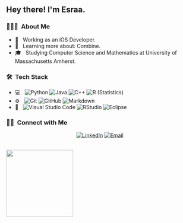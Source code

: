 

<h2> Hey there! I'm Esraa.</h2>

<h3> 👨🏻‍💻 &nbsp;About Me </h3>

- 💼 &nbsp; Working as an iOS Developer.
- 🌱 &nbsp; Learning more about: Combine.
- 🎓 &nbsp; Studying Computer Science and Mathematics at University of Massachusetts Amherst.

<h3> 🛠 &nbsp;Tech Stack</h3>

- 💻 &nbsp;
  ![Python](https://img.shields.io/badge/-Python-333333?style=flat&logo=python)
  ![Java](https://img.shields.io/badge/-Java-333333?style=flat&logo=Java&logoColor=007396)
  ![C++](https://img.shields.io/badge/-C++-333333?style=flat&logo=C%2B%2B&logoColor=00599C)
  ![R (Statistics)](https://img.shields.io/badge/-R-333333?style=flat&logo=R&logoColor=276DC3)
- ⚙️ &nbsp;
  ![Git](https://img.shields.io/badge/-Git-333333?style=flat&logo=git)
  ![GitHub](https://img.shields.io/badge/-GitHub-333333?style=flat&logo=github)
  ![Markdown](https://img.shields.io/badge/-Markdown-333333?style=flat&logo=markdown)
- 🔧 &nbsp;
  ![Visual Studio Code](https://img.shields.io/badge/-Visual%20Studio%20Code-333333?style=flat&logo=visual-studio-code&logoColor=007ACC)
  ![RStudio](https://img.shields.io/badge/-RStudio-333333?style=flat&logo=rstudio)
  ![Eclipse](https://img.shields.io/badge/-Eclipse-333333?style=flat&logo=eclipse-ide&logoColor=2C2255)


<h3> 🤝🏻 &nbsp;Connect with Me </h3>

<p align="center">
<a href="https://www.linkedin.com/in/esraaeiid/"><img alt="LinkedIn" src="https://img.shields.io/badge/LinkedIn-Esraa%20Eid-blue?style=flat-square&logo=linkedin"></a>
<a href="mailto:esraa.eid.metwally@gmail.com"><img alt="Email" src="https://img.shields.io/badge/Email-esraa.eid.metwally@gmail.com-blue?style=flat-square&logo=gmail"></a>
</p>



<br/>

<a href="https://github.com/esraaeiid">
  <img height="180em" src="https://github-readme-stats.vercel.app/api?username=esraaeiid&theme=buefy&show_icons=true" />
</a>

<br/>



